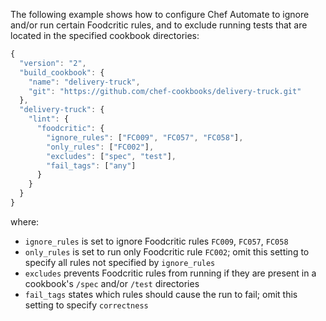 The following example shows how to configure Chef Automate to ignore
and/or run certain Foodcritic rules, and to exclude running tests that
are located in the specified cookbook directories:

``` javascript
{
  "version": "2",
  "build_cookbook": {
    "name": "delivery-truck",
    "git": "https://github.com/chef-cookbooks/delivery-truck.git"
  },
  "delivery-truck": {
    "lint": {
      "foodcritic": {
        "ignore_rules": ["FC009", "FC057", "FC058"],
        "only_rules": ["FC002"],
        "excludes": ["spec", "test"],
        "fail_tags": ["any"]
      }
    }
  }
}
```

where:

-   `ignore_rules` is set to ignore Foodcritic rules `FC009`, `FC057`,
    `FC058`
-   `only_rules` is set to run only Foodcritic rule `FC002`; omit this
    setting to specify all rules not specified by `ignore_rules`
-   `excludes` prevents Foodcritic rules from running if they are
    present in a cookbook's `/spec` and/or `/test` directories
-   `fail_tags` states which rules should cause the run to fail; omit
    this setting to specify `correctness`